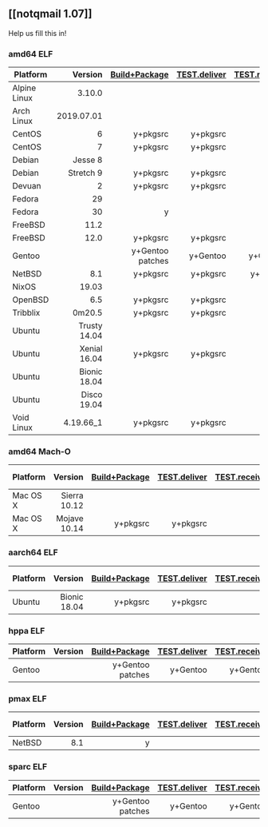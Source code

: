 ## [[notqmail 1.07]]

Help us fill this in!

### amd64 ELF

| Platform     | Version      | [Build+Package](https://github.com/notqmail/notqmail/wiki/notqmail-1.07#how-to-install) | [TEST.deliver](https://github.com/notqmail/notqmail/blob/master/TEST.deliver) | [TEST.receive](https://github.com/notqmail/notqmail/blob/master/TEST.receive) | In Prod |
| ------------ | -----------: | ------------: | -----------: | -----------: | ------:   |
| Alpine Linux |       3.10.0 |               |              |              |           |
| Arch Linux   |   2019.07.01 |               |              |              |           |
| CentOS       |            6 | y+pkgsrc      | y+pkgsrc     |              |           |
| CentOS       |            7 | y+pkgsrc      | y+pkgsrc     |              | @alanpost |
| Debian       |      Jesse 8 |               |              |              |           |
| Debian       |    Stretch 9 | y+pkgsrc      | y+pkgsrc     |              |           |
| Devuan       |            2 | y+pkgsrc      | y+pkgsrc     |              |           |
| Fedora       |           29 |               |              |              |           |
| Fedora       |           30 | y             |              |              |           |
| FreeBSD      |         11.2 |               |              |              |           |
| FreeBSD      |         12.0 | y+pkgsrc      | y+pkgsrc     |              |           |
| Gentoo       |              | y+Gentoo patches | y+Gentoo  | y+Gentoo     | @DerDakon |
| NetBSD       |          8.1 | y+pkgsrc      | y+pkgsrc     | y+pkgsrc     | @schmonz  |
| NixOS        |        19.03 |               |              |              |           |
| OpenBSD      |          6.5 | y+pkgsrc      | y+pkgsrc     |              |           |
| Tribblix     |       0m20.5 | y+pkgsrc      | y+pkgsrc     |              |           |
| Ubuntu       | Trusty 14.04 |               |              |              |           |
| Ubuntu       | Xenial 16.04 | y+pkgsrc      | y+pkgsrc     |              |           |
| Ubuntu       | Bionic 18.04 |               |              |              |           |
| Ubuntu       |  Disco 19.04 |               |              |              |           |
| Void Linux   |    4.19.66_1 | y+pkgsrc      | y+pkgsrc     |              |           |

### amd64 Mach-O

| Platform     | Version      | [Build+Package](https://github.com/notqmail/notqmail/wiki/notqmail-1.07#how-to-install) | [TEST.deliver](https://github.com/notqmail/notqmail/blob/master/TEST.deliver) | [TEST.receive](https://github.com/notqmail/notqmail/blob/master/TEST.receive) | In Prod |
| ------------ | -----------: | ------------: | -----------: | -----------: | ------:  |
| Mac OS X     | Sierra 10.12 |               |              |              |          |
| Mac OS X     | Mojave 10.14 | y+pkgsrc      | y+pkgsrc     |              |          |

### aarch64 ELF

| Platform     | Version      | [Build+Package](https://github.com/notqmail/notqmail/wiki/notqmail-1.07#how-to-install) | [TEST.deliver](https://github.com/notqmail/notqmail/blob/master/TEST.deliver) | [TEST.receive](https://github.com/notqmail/notqmail/blob/master/TEST.receive) | In Prod |
| ------------ | -----------: | ------------: | -----------: | -----------: | ------:  |
| Ubuntu       | Bionic 18.04 | y+pkgsrc      | y+pkgsrc     |              |          |

### hppa ELF

| Platform     | Version      | [Build+Package](https://github.com/notqmail/notqmail/wiki/notqmail-1.07#how-to-install) | [TEST.deliver](https://github.com/notqmail/notqmail/blob/master/TEST.deliver) | [TEST.receive](https://github.com/notqmail/notqmail/blob/master/TEST.receive) | In Prod |
| ------------ | -----------: | ------------: | -----------: | -----------: | ------:   |
| Gentoo       |              | y+Gentoo patches | y+Gentoo  | y+Gentoo     | @DerDakon |

### pmax ELF

| Platform     | Version      | [Build+Package](https://github.com/notqmail/notqmail/wiki/notqmail-1.07#how-to-install) | [TEST.deliver](https://github.com/notqmail/notqmail/blob/master/TEST.deliver) | [TEST.receive](https://github.com/notqmail/notqmail/blob/master/TEST.receive) | In Prod |
| ------------ | -----------: | ------------: | -----------: | -----------: | ------:  |
| NetBSD       |          8.1 | y             |              |              |          |

### sparc ELF

| Platform     | Version      | [Build+Package](https://github.com/notqmail/notqmail/wiki/notqmail-1.07#how-to-install) | [TEST.deliver](https://github.com/notqmail/notqmail/blob/master/TEST.deliver) | [TEST.receive](https://github.com/notqmail/notqmail/blob/master/TEST.receive) | In Prod |
| ------------ | -----------: | ------------: | -----------: | -----------: | ------:   |
| Gentoo       |              | y+Gentoo patches | y+Gentoo  | y+Gentoo     | @DerDakon |